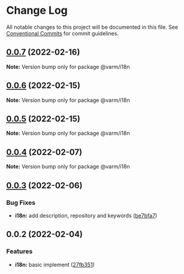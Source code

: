 # Change Log

All notable changes to this project will be documented in this file.
See [Conventional Commits](https://conventionalcommits.org) for commit guidelines.

## [0.0.7](https://github.com/Jay0328/varm/compare/v0.0.6...v0.0.7) (2022-02-16)

**Note:** Version bump only for package @varm/i18n

## [0.0.6](https://github.com/Jay0328/varm/compare/v0.0.5...v0.0.6) (2022-02-15)

**Note:** Version bump only for package @varm/i18n

## [0.0.5](https://github.com/Jay0328/varm/compare/v0.0.4...v0.0.5) (2022-02-15)

**Note:** Version bump only for package @varm/i18n

## [0.0.4](https://github.com/Jay0328/varm/compare/v0.0.3...v0.0.4) (2022-02-07)

**Note:** Version bump only for package @varm/i18n

## [0.0.3](https://github.com/Jay0328/varm/compare/v0.0.2...v0.0.3) (2022-02-06)

### Bug Fixes

- **i18n:** add description, repository and keywords ([be7bfa7](https://github.com/Jay0328/varm/commit/be7bfa7d6341dba10f8159ec37602553e2103b8a))

## 0.0.2 (2022-02-04)

### Features

- **i18n:** basic implement ([27fb351](https://github.com/Jay0328/varm/commit/27fb3515d8bf66eb1dcbb508a3b6fec0bc00de3a))
